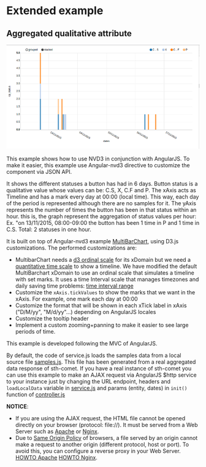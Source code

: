 # Extended example
## Aggregated qualitative attribute
![MultiBarChart](img/multibarchart.png)

This example shows how to use NVD3 in conjunction with AngularJS. To make it easier, this example use Angular-nvd3 directive to customize the component via JSON API.

It shows the different statuses a button has had in 6 days. Button status is a qualitative value whose values can be: C.S, X, C.F and P.
The xAxis acts as Timeline and has a mark every day at 00:00 (local time). This way, each day of the period is represented although there are
 no samples for it. The yAxis represents the number of times the button has been in that status within an hour. this is, the
 graph represent the aggregation of status values per hour: Ex. "on 13/11/2015, 08:00-09:00 the button has been 1 time in P and 1 time in C.S. Total: 2 statuses in one hour.

It is built on top of Angular-nvd3 example [MultiBarChart](http://krispo.github.io/angular-nvd3/#/multiBarChart), using D3.js customizations.
The performed customizations are:
* MultibarChart needs a [d3 ordinal scale](https://github.com/mbostock/d3/wiki/Ordinal-Scales) for its xDomain but we need a [quantitative time scale](https://github.com/mbostock/d3/wiki/Quantitative-Scales) to show a timeline.
We have modified the default MultiBarchart xDomain to use an ordinal scale
that simulates a timeline with set marks. It uses a time Interval scale that manages timezones and daily saving time
 problems: [time interval range](https://github.com/mbostock/d3/wiki/Time-Intervals#interval_range)
* Customize the `xAxis.tickValues` to show the marks that we want in the xAxis. For example, one mark each day at 00:00
* Customize the format that will be shown in each xTick label in xAxis ("D/M/yy", "M/d/yy"...) depending on AngularJS locales
* Customize the tooltip header
* Implement a custom zooming+panning to make it easier to see large periods of time.

This example is developed following the MVC of AngularJS.

By default, the code of service.js loads the samples data from a local source file [samples.js](samples.js). This file
has been generated from a real aggregated data response of sth-comet. If you have a real instance of sth-comet you can use this
example to make an AJAX request via AngularJS $http service to your instance just by changing the URL endpoint, headers and `loadLocalData` variable in [service.js](service.js)
and params (entity, dates) in `init()` function of [controller.js](controller.js)

**NOTICE**:
* If you are using the AJAX request, the HTML file cannot be opened directly on your browser (protocol: file://).
 It must be served from a Web Server such as [Apache](https://httpd.apache.org/) or [Nginx](http://nginx.org/).
* Due to [Same Origin Policy](https://en.wikipedia.org/wiki/Same-origin_policy) of browsers, a file served by an origin cannot make a request to another origin (different protocol, host or port).
To avoid this, you can configure a reverse proxy in your Web Server. [HOWTO Apache](http://www.apachetutor.org/admin/reverseproxies) [HOWTO Nginx](https://www.nginx.com/resources/admin-guide/reverse-proxy/).